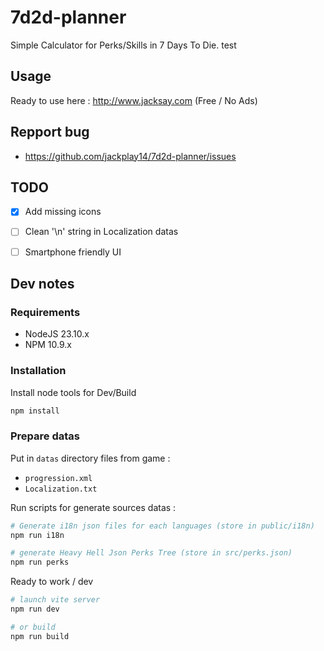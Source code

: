 # 7d2d-planner

Simple Calculator for Perks/Skills in 7 Days To Die.
test

## Usage

Ready to use here : http://www.jacksay.com (Free / No Ads)



## Repport bug

 - https://github.com/jackplay14/7d2d-planner/issues


## TODO

 - [X] Add missing icons
 - [ ] Clean '\n' string in Localization datas
 - [ ] Smartphone friendly UI


## Dev notes

### Requirements

 - NodeJS 23.10.x
 - NPM 10.9.x 

### Installation

Install node tools for Dev/Build

```bash
npm install
```

### Prepare datas

Put in `datas` directory files from game : 
 - `progression.xml`
 - `Localization.txt`

Run scripts for generate sources datas :

```bash
# Generate i18n json files for each languages (store in public/i18n)
npm run i18n

# generate Heavy Hell Json Perks Tree (store in src/perks.json)
npm run perks
```

Ready to work / dev
```bash
# launch vite server
npm run dev

# or build
npm run build
```



